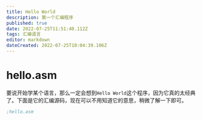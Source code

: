 ```yaml
---
title: Hello World
description: 第一个汇编程序
published: true
date: 2022-07-25T11:51:40.112Z
tags: 汇编语言
editor: markdown
dateCreated: 2022-07-25T10:04:39.106Z
---
```


# hello.asm

要说开始学某个语言，那么一定会想到`Hello World`这个程序，因为它真的太经典了。下面是它的汇编源码，现在可以不用知道它的意思，稍微了解一下即可。

```asm
;hello.asm
```
